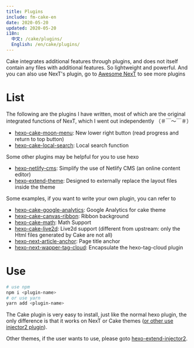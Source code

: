 ```yaml
---
title: Plugins
include: fm-cake-en
date: 2020-05-20
updated: 2020-05-20
i18n:
  中文: /cake/plugins/
  English: /en/cake/plugins/
---
```


Cake integrates additional features through plugins, and does not itself contain any files with additional features. So lightweight and powerful. And you can also use NexT's plugin, go to [Awesome NexT](https://github.com/theme-next/awesome-next) to see more plugins

# List

The following are the plugins I have written, most of which are the original integrated functions of NexT, which I went out independently （＃￣～￣＃）

- [hexo-cake-moon-menu](https://github.com/jiangtj-lab/hexo-cake-moon-menu): New lower right button (read progress and return to top button)
- [hexo-cake-local-search](https://github.com/jiangtj-lab/hexo-cake-local-search): Local search function

Some other plugins may be helpful for you to use hexo
- [hexo-netlify-cms](https://github.com/jiangtj/hexo-netlify-cms): Simplify the use of Netlify CMS (an online content editor)
- [hexo-extend-theme](https://github.com/jiangtj/hexo-extend-theme): Designed to externally replace the layout files inside the theme

Some examples, if you want to write your own plugin, you can refer to
- [hexo-cake-google-analytics](https://github.com/jiangtj-lab/hexo-cake-google-analytics): Google Analytics for cake theme
- [hexo-cake-canvas-ribbon](https://github.com/jiangtj-lab/hexo-cake-canvas-ribbon): Ribbon background
- [hexo-cake-math](https://github.com/jiangtj-lab/hexo-cake-math): Math Support
- [hexo-cake-live2d](https://github.com/jiangtj-lab/hexo-cake-live2d): Live2d support (different from upstream: only the Html files generated by Cake are not all)
- [hexo-next-article-anchor](https://github.com/jiangtj-lab/hexo-next-article-anchor): Page title anchor
- [hexo-next-wapper-tag-cloud](https://github.com/jiangtj-lab/hexo-next-wapper-tag-cloud): Encapsulate the hexo-tag-cloud plugin

# Use

```bash
# use npm
npm i <plugin-name>
# or use yarn
yarn add <plugin-name>
```

The Cake plugin is very easy to install, just like the normal hexo plugin, the only difference is that it works on NexT or Cake themes ([or other use injector2 plugin](https://github.com/jiangtj/hexo-extend-injector2)).

Other themes, if the user wants to use, please goto [hexo-extend-injector2](https://github.com/jiangtj/hexo-extend-injector2).
